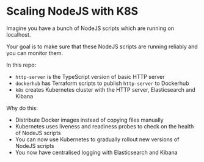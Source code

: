 # Scaling NodeJS with K8S

Imagine you have a bunch of NodeJS scripts which are running on localhost. 

Your goal is to make sure that these NodeJS scripts are running reliably and you can monitor them.

In this repo:

- `http-server` is the TypeScript version of basic HTTP server
- `dockerhub` has Terraform scripts to publish `http-server` to Dockerhub
- `k8s` creates Kubernetes cluster with the HTTP server, Elasticsearch and Kibana

Why do this:

- Distribute Docker images instead of copying files manually
- Kubernetes uses liveness and readiness probes to check on the health of NodeJS scripts
- You can now use Kubernetes to gradually rollout new versions of NodeJS scripts
- You now have centralised logging with Elasticsearch and Kibana
